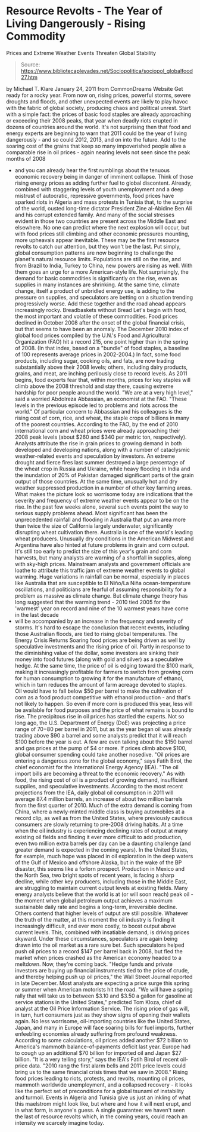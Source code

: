 # Resource Revolts - The Year of Living Dangerously - Rising Commodity 
Prices and Extreme Weather Events Threaten Global Stability

> Source: https://www.bibliotecapleyades.net/Sociopolitica/sociopol_globalfood27.htm

by Michael T. Klare
January 24, 2011
from
CommonDreams Website
Get ready for a rocky year.
From now on, rising
prices, powerful storms, severe droughts and floods, and other unexpected
events are likely to play havoc with the fabric of global society, producing
chaos and political unrest.
Start with a simple fact:
the prices of basic
food staples are already approaching or exceeding their 2008 peaks, that
year when deadly riots erupted in dozens of countries around the world.
It's not surprising then that food and energy experts are beginning to warn
that 2011 could be the year of living dangerously - and so could 2012,
2013, and on into the future.
Add to the soaring cost of the grains that
keep so many impoverished people alive a comparable rise in oil prices - again nearing levels not seen since the peak months of 2008
- and you can
already hear the first rumblings about the tenuous economic recovery being
in danger of imminent collapse. Think of those rising energy prices as
adding further fuel to global discontent.
Already, combined with staggering levels of youth unemployment and a deep
mistrust of autocratic, repressive governments, food prices have sparked
riots in Algeria and mass protests in Tunisia that, to the surprise of the
world, ousted long-time dictator President Zine al-Abidine Ben Ali and his
corrupt extended family.
And many of the social stresses evident in those
two countries are present across the Middle East and elsewhere. No one can
predict where the next explosion will occur, but with food prices still
climbing and other economic pressures mounting, more upheavals appear
inevitable.
These may be the first resource revolts to catch our attention,
but they won't be the last.
Put simply, global consumption patterns are now beginning to challenge the
planet's natural resource limits. Populations are still on the rise, and
from Brazil to India, Turkey to China, new powers are rising as well. With
them goes an urge for a more American-style life. Not surprisingly, the
demand for basic commodities is significantly on the rise, even as supplies
in many instances are shrinking.
At the same time, climate change, itself a
product of unbridled energy use, is adding to the pressure on supplies, and
speculators are betting on a situation trending progressively worse.
Add
these together and the road ahead appears increasingly rocky.
Breadbaskets without Bread
Let's begin with food, the most important and volatile of these commodities.
Food prices declined in October 2008 after the onset of the global financial
crisis, but that seems to have been an anomaly. The December 2010
index of
global food prices compiled by the U.N.'s Food and Agricultural Organization
(FAO) hit a record 215, one point higher than in the spring of 2008. (In
that index, based on a "bundle" of food staples, a baseline of 100
represents average prices in 2002-2004.)
In fact, some food products,
including sugar, cooking oils, and fats, are now trading substantially above
their 2008 levels; others, including dairy products, grains, and meat, are
inching perilously close to record levels.
As 2011 begins, food experts fear that, within months, prices for key
staples will climb above the 2008 threshold and stay there, causing extreme
hardship for poor people around the world.
"We are at a very high level,"
said a worried Abdolreza Abbassian, an economist at the FAO. "These levels
in the previous episode led to problems and riots across the world."
Of particular concern to Abbassian and his colleagues is the rising cost of
corn, rice, and wheat, the staple crops of billions in many of the poorest
countries.
According to the FAO, by the end of 2010 international corn and
wheat prices were already approaching their 2008 peak levels (about $260 and
$340 per metric ton, respectively).
Analysts attribute the
rise in grain prices to growing demand in both
developed and developing nations, along with a number of cataclysmic
weather-related events and speculation by investors.
An
extreme drought and
fierce fires last summer destroyed a large percentage of the wheat crop in
Russia and Ukraine, while heavy flooding in India and the
inundation of 20%
of Pakistan damaged significant parts of the grain output of those
countries.
At the same time, unusually hot and dry weather suppressed
production in a number of other key farming areas.
What makes the picture look so worrisome today are
indications that the
severity and frequency of
extreme weather events appear to be on the rise.
In the past few weeks alone, several such events point the way to serious
supply problems ahead. Most significant has been the
unprecedented rainfall
and flooding in Australia that put an area more than
twice the size of
California largely underwater, significantly disrupting wheat cultivation
there.
Australia is one of the world's leading wheat producers. Unusually
dry conditions in the American Midwest and
Argentina have also hinted at
future problems in grain and corn output. It's still too early to predict
the size of this year's grain and corn harvests, but many analysts are
warning of a shortfall in supplies, along with sky-high prices.
Mainstream analysts and government officials are loathe to attribute this
traffic jam of extreme weather events to
global warming. Huge variations in
rainfall can be normal, especially in places like Australia that are
susceptible to El Niño/La Niña ocean-temperature oscillations, and
politicians are fearful of assuming responsibility for a problem as massive
as climate change.
But climate change theory has long suggested that the
warming trend - 2010 tied 2005 for the 'warmest' year on record and nine of
the 10 warmest years have come
in the last decade
- will be accompanied by
an increase in the frequency and severity of storms.
It's hard to escape the
conclusion that recent events, including those Australian floods, are tied
to rising global temperatures.
The Energy Crisis Returns
Soaring food prices are being driven as well by
speculative investments and
the rising price of oil.
Partly in response to the diminishing value of the
dollar, some investors are sinking their money into food futures (along with
gold and silver) as a speculative hedge. At the same time, the price of oil
is edging toward
the $100 mark, making it increasingly profitable for
farmers to switch from growing corn for human consumption to growing it for
the manufacture of ethanol, which in turn reduces the amount of farm acreage
devoted to staples.
Oil would have to fall below $50 per barrel to make the
cultivation of corn as a food product competitive with ethanol production - and that's not likely to happen. So even if more corn is produced this year,
less will be available for food purposes and the price of what remains is
bound to rise.
The precipitous rise in oil prices has startled the experts. Not so long
ago, the U.S. Department of Energy (DoE) was projecting a price range of
$70-$80 per barrel in 2011, but as the year began oil was already trading
above $90 a barrel and some analysts
predict that it will reach $100 before
the year is out.
A few are even talking about the
$150 barrel and gas prices
at the pump of $4 or more.
If prices climb above $100, global consumer
spending could take another nosedive.
"Oil prices are entering a dangerous zone for the global economy,"
says Fatih Birol, the chief economist for the
International Energy Agency (IEA).
"The oil import bills are becoming a threat to the economic recovery."
As with food, the rising cost of oil is a product of growing demand,
insufficient supplies, and speculative investments.
According to the
most
recent projections from the IEA, daily global oil consumption in 2011 will
average 87.4 million barrels, an increase of about two million barrels from
the first quarter of 2010. Much of the extra demand is coming from China,
where a newly-minted middle class is
buying automobiles at a record clip, as
well as from the United States, where previously cautious consumers are
slowly returning to pre-2008 driving habits.
At a time when the oil industry is experiencing declining rates of output at
many existing oil fields and finding it ever more difficult to add
production, even two million extra barrels per day can be a daunting
challenge (and greater demand is expected in the coming years).
In the
United States, for example, much hope was placed in oil exploration in the
deep waters of the Gulf of Mexico and offshore Alaska, but in the wake of
the BP disaster, this seems like a forlorn prospect. Production in Mexico
and the North Sea, two bright spots of recent years, is facing a sharp
decline, while other
key producers, including those in the Middle East, are
struggling to maintain current output levels at existing fields.
Many energy analysts believe that the world is at (or will soon reach)
peak
oil - the moment when global petroleum output achieves a maximum
sustainable daily rate and begins a long-term, irreversible decline. Others
contend that higher levels of output are still possible. Whatever the truth
of the matter, at this moment the oil industry is finding it increasingly
difficult, and ever more costly, to boost output above current levels.
This,
combined with insatiable demand, is driving prices skyward.
Under these circumstances, speculators are again being drawn into the oil
market as a rare sure bet. Such speculators helped push oil prices to a
record $147 per barrel back in 2008, but fled the market when prices crashed
as the American economy headed to a meltdown.
Now, they're coming back.
"Hedge funds and private investors are buying up financial instruments tied
to the price of crude, and thereby helping push up oil prices," the Wall
Street Journal
reported in late December.
Most analysts are expecting a price surge this spring or summer when
American motorists hit the road.
"We will have a spring rally that will take
us to between $3.10 and $3.50 a gallon for gasoline at service stations in
the United States,"
predicted Tom Kloza, chief oil analyst at the Oil Price
Information Service.
The rising price of gas will, in turn, hurt consumers just as they show
signs of opening their wallets again.
No less worrisome, oil-importing
countries like the United States, Japan, and many in Europe will face
soaring bills for fuel imports, further enfeebling economies already
suffering from profound weakness.
According to some calculations, oil prices added another $72 billion to
America's mammoth balance-of-payments deficit last year.
Europe had to cough
up an additional $70 billion for imported oil and Japan $27 billion.
"It is
a very telling story,"
says the IEA's Fatih Birol of recent oil-price data.
"2010 rang the first alarm bells and 2011 price levels could bring us to the
same financial crisis times that we saw in 2008."
Rising food prices leading to riots, protests, and revolts, mounting oil
prices, mammoth worldwide unemployment, and a collapsed recovery - it looks
like the perfect set of preconditions for a global tsunami of instability
and turmoil.
Events in Algeria and Tunisia give us just an inkling of what
this maelstrom might look like, but where and how it will next erupt, and in
what form, is anyone's guess.
A single guarantee:
we haven't seen the last
of resource revolts which, in the coming years, could reach an intensity we
scarcely imagine today.
